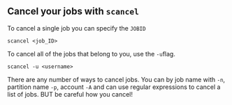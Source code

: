 
## Cancel your jobs with `scancel`

To cancel a single job you can specify the `JOBID`

```Shell
scancel <job_ID>
```

To cancel all of the jobs that belong to you, use the `-u`flag.

```Shell
scancel -u <username>
```

There are any number of ways to cancel jobs. You can by job name with `-n`, partition name `-p`, account `-A` and can use regular expressions to cancel a list of jobs. BUT be careful how you cancel!